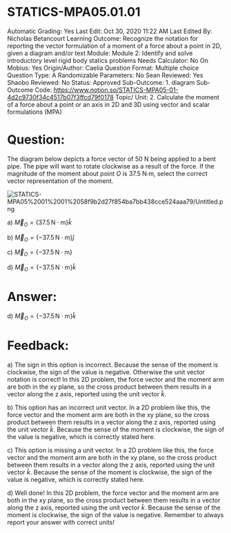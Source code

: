 # STATICS-MPA05.01.01

Automatic Grading: Yes
Last Edit: Oct 30, 2020 11:22 AM
Last Edited By: Nicholas Betancourt
Learning Outcome: Recognize the notation for reporting the vector formulation of a moment of a force about a point in 2D, given a diagram and/or text
Module: Module 2: Identify and solve introductory level rigid body statics problems
Needs Calculator: No
On Mobius: Yes
Origin/Author: Caelia
Question Format: Multiple choice
Question Type: A
Randomizable Parameters: No
Sean Reviewed: Yes
Shaobo Reviewed: No
Status: Approved
Sub-Outcome: 1. diagram
Sub-Outcome Code: https://www.notion.so/STATICS-MPA05-01-4d2c9730f34c4517b07f3ffcd79f0178
Topic/ Unit: 2. Calculate the moment of a force about a point or an axis in 2D and 3D using vector and scalar formulations (MPA)

# Question:

The diagram below depicts a force vector of 50 N being applied to a bent pipe. The pipe will want to rotate clockwise as a result of the force. If the magnitude of the moment about point $O$ is 37.5 N∙m, select the correct vector representation of the moment.

![STATICS-MPA05%2001%2001%2058f9b2d27f854ba7bb438cce524aaa79/Untitled.png](STATICS-MPA05%2001%2001%2058f9b2d27f854ba7bb438cce524aaa79/Untitled.png)

a) $\overrightarrow{M}_O=\{37.5\,\mathrm{N\cdot m}\}\hat{k}$

b) $\overrightarrow{M}_O=\{-37.5\,\mathrm{N\cdot m}\}\hat{j}$

c) $\overrightarrow{M}_O=\{-37.5\,\mathrm{N\cdot m}\}$

d) $\overrightarrow{M}_O=\{-37.5\,\mathrm{N\cdot m}\}\hat{k}$

# Answer:

d) $\overrightarrow{M}_O=\{-37.5\,\mathrm{N\cdot m}\}\hat{k}$

# Feedback:

a) The sign in this option is incorrect. Because the sense of the moment is clockwise, the sign of the value is negative. Otherwise the unit vector notation is correct! In this 2D problem, the force vector and the moment arm are both in the xy plane, so the cross product between them results in a vector along the z axis, reported using the unit vector $\hat{k}$.

b) This option has an incorrect unit vector. In a 2D problem like this, the force vector and the moment arm are both in the xy plane, so the cross product between them results in a vector along the z axis, reported using the unit vector $\hat{k}$. Because the sense of the moment is clockwise, the sign of the value is negative, which is correctly stated here.

c) This option is missing a unit vector. In a 2D problem like this, the force vector and the moment arm are both in the xy plane, so the cross product between them results in a vector along the z axis, reported using the unit vector $\hat{k}$. Because the sense of the moment is clockwise, the sign of the value is negative, which is correctly stated here.

d) Well done! In this 2D problem, the force vector and the moment arm are both in the xy plane, so the cross product between them results in a vector along the z axis, reported using the unit vector $\hat{k}$. Because the sense of the moment is clockwise, the sign of the value is negative. Remember to always report your answer with correct units!